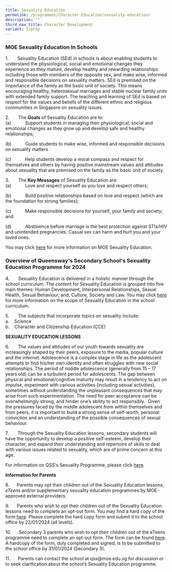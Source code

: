 ```yaml
---
title: Sexuality Education
permalink: /programmes/Character-Education/sexuality-education/
description: ""
third_nav_title: Character Development
variant: tiptap
---
```

<h3>MOE Sexuality Education In Schools</h3><p>1.&nbsp;&nbsp;&nbsp;&nbsp;&nbsp;&nbsp; Sexuality Education (SEd) in schools is about enabling students to understand the physiological, social and emotional changes they experience as they mature, develop healthy and rewarding relationships including those with members of the opposite sex, and make wise, informed and responsible decisions on sexuality matters. SEd is premised on the importance of the family as the basic unit of society. This means encouraging healthy, heterosexual marriages and stable nuclear family units with extended family support. The teaching and learning of SEd is based on respect for the values and beliefs of the different ethnic and religious communities in Singapore on sexuality issues.</p><p>2.&nbsp;&nbsp;&nbsp;&nbsp;&nbsp;&nbsp; The <strong>Goals</strong> of Sexuality Education are to:<br>(a)&nbsp;&nbsp;&nbsp;&nbsp;&nbsp;&nbsp;&nbsp;&nbsp;&nbsp;&nbsp; Support students in managing their physiological, social and emotional changes as they grow up and develop safe and healthy relationships;</p><p>(b)&nbsp;&nbsp;&nbsp;&nbsp;&nbsp;&nbsp;&nbsp;&nbsp;&nbsp;&nbsp; Guide students to make wise, informed and responsible decisions on sexuality matters</p><p>(c)&nbsp;&nbsp;&nbsp;&nbsp;&nbsp;&nbsp;&nbsp;&nbsp;&nbsp;&nbsp; Help students develop a moral compass and respect for themselves and others by having positive mainstream values and attitudes about sexuality that are premised on the family as the basic unit of society.</p><p>3.&nbsp;&nbsp;&nbsp;&nbsp;&nbsp;&nbsp; The <strong>Key Messages</strong> of Sexuality Education are: <br>(a)&nbsp;&nbsp;&nbsp;&nbsp;&nbsp;&nbsp;&nbsp;&nbsp;&nbsp;&nbsp; Love and respect yourself as you love and respect others;</p><p>(b)&nbsp;&nbsp;&nbsp;&nbsp;&nbsp;&nbsp;&nbsp;&nbsp;&nbsp;&nbsp; Build positive relationships based on love and respect (which are the foundation for strong families);</p><p>(c)&nbsp;&nbsp;&nbsp;&nbsp;&nbsp;&nbsp;&nbsp;&nbsp;&nbsp;&nbsp; Make responsible decisions for yourself, your family and society; and</p><p>(d)&nbsp;&nbsp;&nbsp;&nbsp;&nbsp;&nbsp;&nbsp;&nbsp;&nbsp;&nbsp; Abstinence before marriage is the best protection against STIs/HIV and unintended pregnancies. Casual sex can harm and hurt you and your loved ones.</p><p>You may click <a href="https://go.gov.sg/moe-sexuality-education" rel="noopener noreferrer nofollow" target="_blank">here</a> for more information on MOE Sexuality Education.</p><h3>Overview of Queensway's Secondary School's Sexuality Education Programme for 2024</h3><p>4.&nbsp;&nbsp;&nbsp;&nbsp;&nbsp;&nbsp; Sexuality Education is delivered in a holistic manner through the school curriculum. The content for Sexuality Education is grouped into five main themes: Human Development, Interpersonal Relationships, Sexual Health, Sexual Behaviour, and, Culture, Society and Law. You may click <a href="https://go.gov.sg/moe-sexuality-education-scope" rel="noopener noreferrer nofollow" target="_blank">here</a> for more information on the scope of Sexuality Education in the school curriculum.</p><p>5.&nbsp;&nbsp;&nbsp;&nbsp;&nbsp;&nbsp; The subjects that incorporate topics on sexuality include:<br>a.&nbsp;&nbsp;&nbsp; Science<br>b.&nbsp;&nbsp;&nbsp; Character and Citizenship Education (CCE)</p><p><strong>SEXUALITY EDUCATION LESSONS</strong></p><p>6.&nbsp;&nbsp;&nbsp;&nbsp;&nbsp;&nbsp; The values and attitudes of our youth towards sexuality are increasingly shaped by their peers, exposure to the media, popular culture and the internet. Adolescence is a complex stage in life as the adolescent attempts to find his/her own identity and often struggles with new social relationships. The period of middle adolescence (generally from 15 – 17 years old) can be a turbulent period for adolescents. The gap between physical and emotional/cognitive maturity may result in a tendency to act on impulse, experiment with various activities (including sexual activities), sometimes without understanding the unpleasant consequences that may arise from such experimentation. The need for peer acceptance can be overwhelmingly strong, and hinder one’s ability to act responsibly.&nbsp; Given the pressures faced by the middle adolescent from within themselves and from peers, it is important to build a strong sense of self-worth, personal conviction and an understanding of the possible consequences of sexual behaviour.</p><p>7.&nbsp;&nbsp;&nbsp;&nbsp;&nbsp;&nbsp; Through the Sexuality Education lessons, secondary students will have the opportunity to develop a positive self-esteem, develop their character, and expand their understanding and repertoire of skills to deal with various issues related to sexuality, which are of prime concern at this age.</p><p>For information on QSS's Sexuality Programme, please click <a href="%5Bhttps://drive.google.com/file/d/1zK1O2cqb7m4G3QrEZIsiHyeJDQ1t_tZE/view?usp=drive_link%5D(https://drive.google.com/file/d/1zK1O2cqb7m4G3QrEZIsiHyeJDQ1t_tZE/view?usp=drive_link)" rel="noopener noreferrer nofollow" target="_blank">here</a>. <br></p><p><strong>Information for Parents</strong></p><p>8.&nbsp;&nbsp;&nbsp;&nbsp;&nbsp; Parents may opt their children out of the Sexuality Education lessons, <em>eTeens</em> and/or supplementary sexuality education programmes by MOE-approved external providers.</p><p>9.&nbsp;&nbsp;&nbsp;&nbsp;&nbsp; Parents who wish to opt their children out of the Sexuality Education lessons need to complete an opt-out form. You may find a hard copy of the form <a href="https://drive.google.com/file/d/14ogtPTHxoskWetIuycQ4wStLHU1zT3Ux/view?usp=drive_link" rel="noopener noreferrer nofollow" target="_blank">here</a>. Please complete the hard copy form and submit it to the school office by 22/01/2024 (all levels). </p><p>10.&nbsp;&nbsp;&nbsp;&nbsp;&nbsp; Secondary 3 parents who wish to opt their children out of the eTeens programme need to complete an opt-out form. The form can be found <a href="https://drive.google.com/file/d/1BrnjJVABO8YlP_7Iia69QziLQ-ljrDdR/view?usp=drive_link" rel="noopener noreferrer nofollow" target="_blank">here</a>. A hardcopy of the form, duly completed and signed, is to be submitted to the school office by 31/01/2024 (Secondary 3).</p><p>11.&nbsp;&nbsp;&nbsp;&nbsp;&nbsp; Parents can contact the school at qss@moe.edu.sg for discussion or to seek clarification about the school’s Sexuality Education programme.<br><br><br></p>